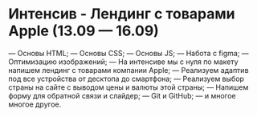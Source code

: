 # Интенсив - Лендинг с товарами Apple (13.09 — 16.09)
— Основы HTML;
— Основы CSS;
— Основы JS;
— Hабота с figma;
— Оптимизацию изображений;
— На интенсиве мы с нуля по макету напишем лендинг с товарами компании Apple;
— Реализуем адаптив под все устройства от десктопа до смартфона;
— Реализуем выбор страны на сайте с выводом цены и валюты этой страны;
— Напишем форму для обратной связи и слайдер;
— Git и GitHub;
— и многое многое другое.
